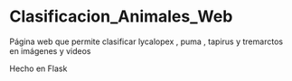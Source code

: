 # Clasificacion_Animales_Web
Página web que permite clasificar lycalopex , puma , tapirus y tremarctos en imágenes y videos

Hecho en Flask
